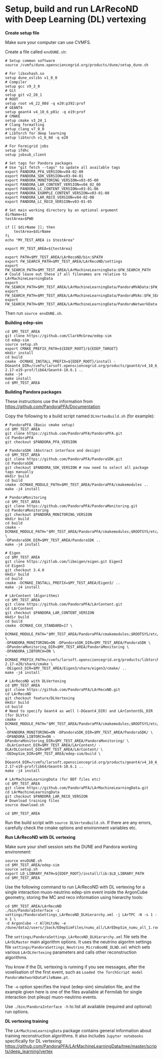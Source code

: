 # Setup, build and run LArRecoND with Deep Learning (DL) vertexing

**Create setup file**

Make sure your computer can use CVMFS.

Create a file called `envDUNE.sh`:

```Shell
# Setup common software
source /cvmfs/dune.opensciencegrid.org/products/dune/setup_dune.sh

# For libxxhash.so
setup dune_oslibs v1_0_0
# Compiler
setup gcc v9_3_0
# Git
setup git v2_20_1
# ROOT
setup root v6_22_08d -q e20:p392:prof
# GEANT4
setup geant4 v4_10_6_p01c -q e19:prof
# CMAKE
setup cmake v3_24_1
# Clang formatting
setup clang v7_0_0
# LibTorch for deep learning
setup libtorch v1_6_0d -q e20

# For Fermigrid jobs
setup ifdhc
setup jobsub_client

# Set tags for Pandora packages
# Use "git fetch --tags" to update all available tags
export PANDORA_PFA_VERSION=v04-02-00
export PANDORA_SDK_VERSION=v03-04-01
export PANDORA_MONITORING_VERSION=v03-05-00
export PANDORA_LAR_CONTENT_VERSION=v04_02_00
export PANDORA_LC_CONTENT_VERSION=v03-01-06
export PANDORA_EXAMPLE_CONTENT_VERSION=v03-01-00
export PANDORA_LAR_RECO_VERSION=v04-02-00
export PANDORA_LC_RECO_VERSION=v03-01-05

# Set main working directory by an optional argument
dirName=$1
testArea=$PWD

if [[ $dirName ]]; then
    testArea=$dirName
fi
echo "MY_TEST_AREA is $testArea"

export MY_TEST_AREA=${testArea}

export PATH=$MY_TEST_AREA/LArRecoND/bin:$PATH
export FW_SEARCH_PATH=$MY_TEST_AREA/LArRecoND/settings
export FW_SEARCH_PATH=$MY_TEST_AREA/LArMachineLearningData:$FW_SEARCH_PATH
# Could leave out these if all filenames are relative to LArMachineLearningData
export FW_SEARCH_PATH=$MY_TEST_AREA/LArMachineLearningData/PandoraMVAData:$FW_SEARCH_PATH
export FW_SEARCH_PATH=$MY_TEST_AREA/LArMachineLearningData/PandoraMVAs:$FW_SEARCH_PATH
export FW_SEARCH_PATH=$MY_TEST_AREA/LArMachineLearningData/PandoraNetworkData:$FW_SEARCH_PATH
```

Then run `source envDUNE.sh`.

**Building edep-sim**

```Shell
cd $MY_TEST_AREA
git clone https://github.com/ClarkMcGrew/edep-sim
cd edep-sim
source setup.sh
export CMAKE_PREFIX_PATH=${EDEP_ROOT}/${EDEP_TARGET}
mkdir install
cd build
cmake -DCMAKE_INSTALL_PREFIX=${EDEP_ROOT}/install -DGeant4_DIR=/cvmfs/larsoft.opensciencegrid.org/products/geant4/v4_10_6_p01c/Linux64bit+3.10-2.17-e19-prof/lib64/Geant4-10.6.1 ..
make -j4
make install
cd $MY_TEST_AREA
```

**Building Pandora packages**

These instructions use the information from https://github.com/PandoraPFA/Documentation

Copy the following to a build script named `DLVertexBuild.sh` (for example):

```Shell
# PandoraPFA (Basic cmake setup)
cd $MY_TEST_AREA
git clone https://github.com/PandoraPFA/PandoraPFA.git
cd PandoraPFA
git checkout $PANDORA_PFA_VERSION

# PandoraSDK (Abstract interface and design)
cd $MY_TEST_AREA
git clone https://github.com/PandoraPFA/PandoraSDK.git
cd PandoraSDK
git checkout $PANDORA_SDK_VERSION # now need to select all package tags manually
mkdir build
cd build
cmake -DCMAKE_MODULE_PATH=$MY_TEST_AREA/PandoraPFA/cmakemodules ..
make -j4 install

# PandoraMonitoring
cd $MY_TEST_AREA
git clone https://github.com/PandoraPFA/PandoraMonitoring.git
cd PandoraMonitoring
git checkout $PANDORA_MONITORING_VERSION
mkdir build
cd build
cmake -DCMAKE_MODULE_PATH="$MY_TEST_AREA/PandoraPFA/cmakemodules;$ROOTSYS/etc/cmake" \
-DPandoraSDK_DIR=$MY_TEST_AREA/PandoraSDK ..
make -j4 install

# Eigen
cd $MY_TEST_AREA
git clone https://gitlab.com/libeigen/eigen.git Eigen3
cd Eigen3
git checkout 3.4.0
mkdir build
cd build
cmake -DCMAKE_INSTALL_PREFIX=$MY_TEST_AREA/Eigen3/ ..
make -j4 install

# LArContent (Algorithms)
cd $MY_TEST_AREA
git clone https://github.com/PandoraPFA/LArContent.git
cd LArContent
git checkout $PANDORA_LAR_CONTENT_VERSION
mkdir build
cd build
cmake -DCMAKE_CXX_STANDARD=17 \
-DCMAKE_MODULE_PATH="$MY_TEST_AREA/PandoraPFA/cmakemodules;$ROOTSYS/etc/cmake" \
-DPANDORA_MONITORING=ON -DPandoraSDK_DIR=$MY_TEST_AREA/PandoraSDK \
-DPandoraMonitoring_DIR=$MY_TEST_AREA/PandoraMonitoring \
-DPANDORA_LIBTORCH=ON \
-DCMAKE_PREFIX_PATH=/cvmfs/larsoft.opensciencegrid.org/products/libtorch/v1_6_0d/Linux64bit+3.10-2.17-e20/share/cmake \
-DEigen3_DIR=$MY_TEST_AREA/Eigen3/share/eigen3/cmake/ ..
make -j4 install

# LArRecoND with DLVertexing
cd $MY_TEST_AREA
git clone https://github.com/PandoraPFA/LArRecoND.git
cd LArRecoND
git checkout feature/DLVertexing
mkdir build
cd build
# Need to specify Geant4 as well (-DGeant4_DIR) and LArContentDL_DIR (for DLVtx)
cmake -DCMAKE_MODULE_PATH="$MY_TEST_AREA/PandoraPFA/cmakemodules;$ROOTSYS/etc/cmake" \
-DPANDORA_MONITORING=ON -DPandoraSDK_DIR=$MY_TEST_AREA/PandoraSDK/ \
-DPANDORA_LIBTORCH=ON -DPandoraMonitoring_DIR=$MY_TEST_AREA/PandoraMonitoring/ \
-DLArContent_DIR=$MY_TEST_AREA/LArContent/ -DLArDLContent_DIR=$MY_TEST_AREA/LArContent/ \
-DEDepSim_DIR=$MY_TEST_AREA/edep-sim/build \
-DGeant4_DIR=/cvmfs/larsoft.opensciencegrid.org/products/geant4/v4_10_6_p01c/Linux64bit+3.10-2.17-e19-prof/lib64/Geant4-10.6.1 ..
make -j4 install

# LArMachineLearningData (for BDT files etc)
cd $MY_TEST_AREA
git clone https://github.com/PandoraPFA/LArMachineLearningData.git
cd LArMachineLearningData
git checkout $PANDORA_LAR_RECO_VERSION
# Download training files
source download.sh

cd $MY_TEST_AREA
```

Run the build script with `source DLVertexBuild.sh`. If there are any errors,
carefully check the cmake options and environment variables etc.

**Run LArRecoND with DL vertexing**

Make sure your shell session sets the DUNE and Pandora working environment:

```Shell
source envDUNE.sh
cd $MY_TEST_AREA/edep-sim
source setup.sh
export LD_LIBRARY_PATH=${EDEP_ROOT}/install/lib:$LD_LIBRARY_PATH
cd $MY_TEST_AREA
```

Use the following command to run LArRecoND with DL vertexing for a
single interaction muon-neutrino edep-sim event inside the ArgonCube geometry,
storing the MC and reco information using hierarchy tools:

```Shell
cd $MY_TEST_AREA/LArRecoND
./bin/PandoraInterface -i settings/PandoraSettings_LArRecoND_DLHierarchy.xml -j LArTPC -N -s 1 -n 1 \
-d ArgonCube -r AllHitsNu -e /dune/data2/users/jback/EDepSimFiles/numu_all/LArEDepSim_numu_all_1.root
```

The `settings/PandoraSettings_LArRecoND_DLHierarchy.xml` file sets the `LArDLMaster` main algorithm
options. It uses the neutrino algoritm settings file
`settings/PandoraSettings_Neutrino_MicroBooNE_DLND.xml` which sets various `LArDLVertexing`
parameters and calls other reconstruction algorithms.

You know if the DL vertexing is running if you see messages, after the voxelisation of the first event,
such as `Loaded the TorchScript model PandoraNetworkDataFileName.pt`.

The `-e` option specifies the input (edep-sim) simulation file, and the example given here
is one of the files available at Fermilab for single interaction (not pileup) muon-neutrino events.

Use `./bin/PandoraInterface -h` to list all available (required and optional) run options.

**DL vertexing training**

The `LArMachineLearningData` package contains general information about training reconstruction
algorithms. It also includes `Jupyter notebooks` specifically for DL vertexing:
https://github.com/PandoraPFA/LArMachineLearningData/tree/master/scripts/deep_learning/vertex
